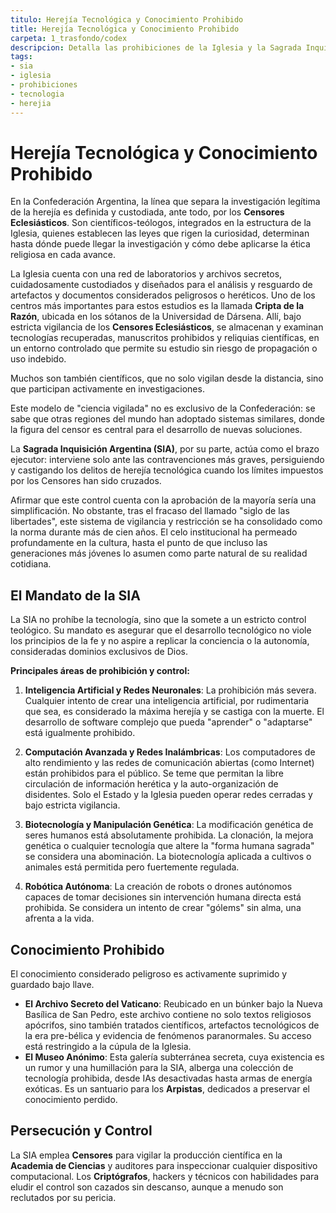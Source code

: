 ```yaml
---
titulo: Herejía Tecnológica y Conocimiento Prohibido
title: Herejía Tecnológica y Conocimiento Prohibido
carpeta: 1_trasfondo/codex
descripcion: Detalla las prohibiciones de la Iglesia y la Sagrada Inquisición Argentina (SIA) sobre la ciencia y la tecnología.
tags:
- sia
- iglesia
- prohibiciones
- tecnologia
- herejia
---
```


# Herejía Tecnológica y Conocimiento Prohibido

En la Confederación Argentina, la línea que separa la investigación legítima de la herejía es definida y custodiada, ante todo, por los **Censores Eclesiásticos**. Son científicos-teólogos, integrados en la estructura de la Iglesia, quienes establecen las leyes que rigen la curiosidad, determinan hasta dónde puede llegar la investigación y cómo debe aplicarse la ética religiosa en cada avance.

La Iglesia cuenta con una red de laboratorios y archivos secretos, cuidadosamente custodiados y diseñados para el análisis y resguardo de artefactos y documentos considerados peligrosos o heréticos. Uno de los centros más importantes para estos estudios es la llamada **Cripta de la Razón**, ubicada en los sótanos de la Universidad de Dársena. Allí, bajo estricta vigilancia de los **Censores Eclesiásticos**, se almacenan y examinan tecnologías recuperadas, manuscritos prohibidos y reliquias científicas, en un entorno controlado que permite su estudio sin riesgo de propagación o uso indebido.

Muchos son también científicos, que no solo vigilan desde la distancia, sino que participan activamente en investigaciones.

Este modelo de "ciencia vigilada" no es exclusivo de la Confederación: se sabe que otras regiones del mundo han adoptado sistemas similares, donde la figura del censor es central para el desarrollo de nuevas soluciones.

La **Sagrada Inquisición Argentina (SIA)**, por su parte, actúa como el brazo ejecutor: interviene solo ante las contravenciones más graves, persiguiendo y castigando los delitos de herejía tecnológica cuando los límites impuestos por los Censores han sido cruzados.

Afirmar que este control cuenta con la aprobación de la mayoría sería una simplificación. No obstante, tras el fracaso del llamado "siglo de las libertades", este sistema de vigilancia y restricción se ha consolidado como la norma durante más de cien años. El celo institucional ha permeado profundamente en la cultura, hasta el punto de que incluso las generaciones más jóvenes lo asumen como parte natural de su realidad cotidiana.



## El Mandato de la SIA

La SIA no prohíbe la tecnología, sino que la somete a un estricto control teológico. Su mandato es asegurar que el desarrollo tecnológico no viole los principios de la fe y no aspire a replicar la conciencia o la autonomía, consideradas dominios exclusivos de Dios.

**Principales áreas de prohibición y control:**

1.  **Inteligencia Artificial y Redes Neuronales**: La prohibición más severa. Cualquier intento de crear una inteligencia artificial, por rudimentaria que sea, es considerado la máxima herejía y se castiga con la muerte. El desarrollo de software complejo que pueda "aprender" o "adaptarse" está igualmente prohibido.

2.  **Computación Avanzada y Redes Inalámbricas**: Los computadores de alto rendimiento y las redes de comunicación abiertas (como Internet) están prohibidos para el público. Se teme que permitan la libre circulación de información herética y la auto-organización de disidentes. Solo el Estado y la Iglesia pueden operar redes cerradas y bajo estricta vigilancia.

3.  **Biotecnología y Manipulación Genética**: La modificación genética de seres humanos está absolutamente prohibida. La clonación, la mejora genética o cualquier tecnología que altere la "forma humana sagrada" se considera una abominación. La biotecnología aplicada a cultivos o animales está permitida pero fuertemente regulada.

4.  **Robótica Autónoma**: La creación de robots o drones autónomos capaces de tomar decisiones sin intervención humana directa está prohibida. Se considera un intento de crear "gólems" sin alma, una afrenta a la vida.

## Conocimiento Prohibido

El conocimiento considerado peligroso es activamente suprimido y guardado bajo llave.

-   **El Archivo Secreto del Vaticano**: Reubicado en un búnker bajo la Nueva Basílica de San Pedro, este archivo contiene no solo textos religiosos apócrifos, sino también tratados científicos, artefactos tecnológicos de la era pre-bélica y evidencia de fenómenos paranormales. Su acceso está restringido a la cúpula de la Iglesia.
-   **El Museo Anónimo**: Esta galería subterránea secreta, cuya existencia es un rumor y una humillación para la SIA, alberga una colección de tecnología prohibida, desde IAs desactivadas hasta armas de energía exóticas. Es un santuario para los **Arpistas**, dedicados a preservar el conocimiento perdido.

## Persecución y Control

La SIA emplea **Censores** para vigilar la producción científica en la **Academia de Ciencias** y auditores para inspeccionar cualquier dispositivo computacional. Los **Criptógrafos**, hackers y técnicos con habilidades para eludir el control son cazados sin descanso, aunque a menudo son reclutados por su pericia.


